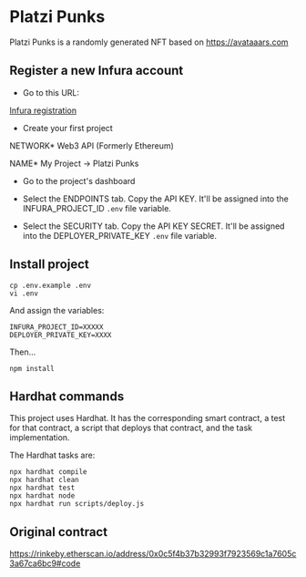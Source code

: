 # Platzi Punks

Platzi Punks is a randomly generated NFT based on https://avataaars.com

## Register a new Infura account

- Go to this URL:

[Infura registration](https://infura.io/register)

- Create your first project

NETWORK*
Web3 API (Formerly Ethereum)

NAME*
My Project -> Platzi Punks

- Go to the project's dashboard

- Select the ENDPOINTS tab. Copy the API KEY. It'll be assigned into the INFURA_PROJECT_ID `.env` file variable.

- Select the SECURITY tab. Copy the API KEY SECRET. It'll be assigned into the DEPLOYER_PRIVATE_KEY `.env` file variable.

## Install project

```shell
cp .env.example .env
vi .env
```

And assign the variables:

```shell
INFURA_PROJECT_ID=XXXXX
DEPLOYER_PRIVATE_KEY=XXXX
```

Then...

```shell
npm install
```

## Hardhat commands

This project uses Hardhat. It has the corresponding smart contract, a test for that contract, a script that deploys that contract, and the task implementation.

The Hardhat tasks are:

```shell
npx hardhat compile
npx hardhat clean
npx hardhat test
npx hardhat node
npx hardhat run scripts/deploy.js
```

## Original contract

<https://rinkeby.etherscan.io/address/0x0c5f4b37b32993f7923569c1a7605c3a67ca6bc9#code>

